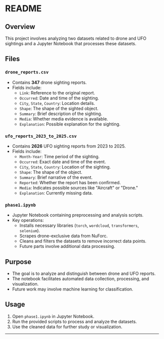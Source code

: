 # README

## Overview
This project involves analyzing two datasets related to drone and UFO sightings and a Jupyter Notebook that processes these datasets.

## Files

### `drone_reports.csv`
- Contains **347** drone sighting reports.
- Fields include:
  - `Link`: Reference to the original report.
  - `Occurred`: Date and time of the sighting.
  - `City`, `State`, `Country`: Location details.
  - `Shape`: The shape of the sighted object.
  - `Summary`: Brief description of the sighting.
  - `Media`: Whether media evidence is available.
  - `Explanation`: Possible explanation for the sighting.

### `ufo_reports_2023_to_2025.csv`
- Contains **2626** UFO sighting reports from 2023 to 2025.
- Fields include:
  - `Month-Year`: Time period of the sighting.
  - `Occurred`: Exact date and time of the event.
  - `City`, `State`, `Country`: Location of the sighting.
  - `Shape`: The shape of the object.
  - `Summary`: Brief narrative of the event.
  - `Reported`: Whether the report has been confirmed.
  - `Media`: Indicates possible sources like "Aircraft" or "Drone."
  - `Explanation`: Currently missing data.

### `phase1.ipynb`
- Jupyter Notebook containing preprocessing and analysis scripts.
- Key operations:
  - Installs necessary libraries (`torch`, `wordcloud`, `transformers`, `selenium`).
  - Scrapes drone-exclusive data from NuForc.
  - Cleans and filters the datasets to remove incorrect data points.
  - Future parts involve additional data processing.

## Purpose
- The goal is to analyze and distinguish between drone and UFO reports.
- The notebook facilitates automated data collection, processing, and visualization.
- Future work may involve machine learning for classification.

## Usage
1. Open `phase1.ipynb` in Jupyter Notebook.
2. Run the provided scripts to process and analyze the datasets.
3. Use the cleaned data for further study or visualization.

---
